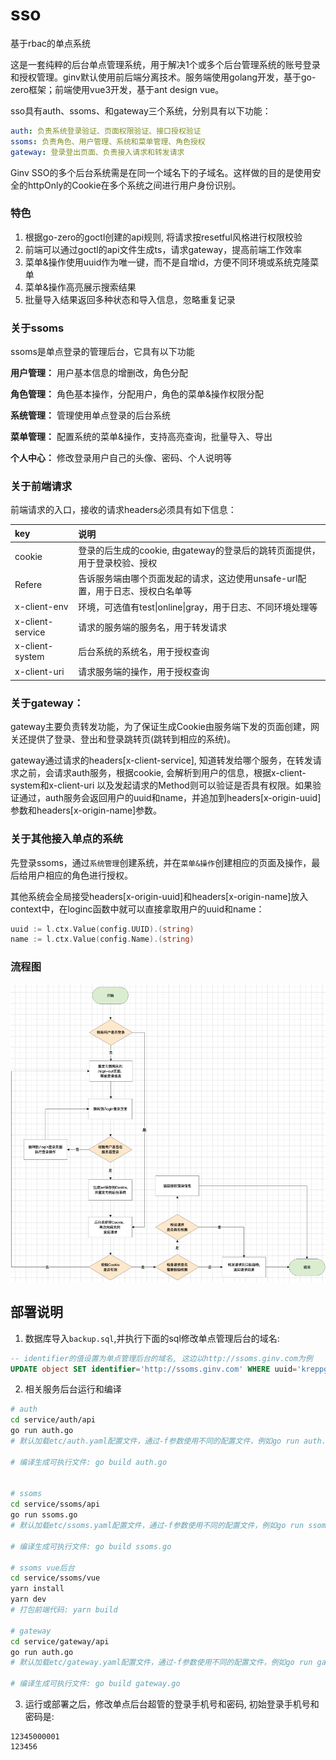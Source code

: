 # sso
基于rbac的单点系统

这是一套纯粹的后台单点管理系统，用于解决1个或多个后台管理系统的账号登录和授权管理。ginv默认使用前后端分离技术。服务端使用golang开发，基于go-zero框架；前端使用vue3开发，基于ant design vue。

sso具有auth、ssoms、和gateway三个系统，分别具有以下功能：
```yaml
auth: 负责系统登录验证、页面权限验证、接口授权验证
ssoms: 负责角色、用户管理、系统和菜单管理、角色授权
gateway: 登录登出页面、负责接入请求和转发请求
```

Ginv SSO的多个后台系统需是在同一个域名下的子域名。这样做的目的是使用安全的httpOnly的Cookie在多个系统之间进行用户身份识别。

### 特色

1. 根据go-zero的goctl创建的api规则, 将请求按resetful风格进行权限校验
2. 前端可以通过goctl的api文件生成ts，请求gateway，提高前端工作效率
3. 菜单&操作使用uuid作为唯一键，而不是自增id，方便不同环境或系统克隆菜单
4. 菜单&操作高亮展示搜索结果
5. 批量导入结果返回多种状态和导入信息，忽略重复记录

### 关于ssoms

ssoms是单点登录的管理后台，它具有以下功能

**用户管理：** 用户基本信息的增删改，角色分配

**角色管理：** 角色基本操作，分配用户，角色的菜单&操作权限分配

**系统管理：** 管理使用单点登录的后台系统

**菜单管理：** 配置系统的菜单&操作，支持高亮查询，批量导入、导出

**个人中心：** 修改登录用户自己的头像、密码、个人说明等



### 关于前端请求
前端请求的入口，接收的请求headers必须具有如下信息：

| key | 说明 |
|:--|:--|
| cookie | 登录的后生成的cookie, 由gateway的登录后的跳转页面提供，用于登录校验、授权 |
| Refere | 告诉服务端由哪个页面发起的请求，这边使用unsafe-url配置，用于日志、授权白名单等 |
| x-client-env | 环境，可选值有test\|online\|gray，用于日志、不同环境处理等 |
| x-client-service | 请求的服务端的服务名，用于转发请求 |
| x-client-system | 后台系统的系统名，用于授权查询 |
| x-client-uri | 请求服务端的操作，用于授权查询 |


### 关于gateway：
gateway主要负责转发功能，为了保证生成Cookie由服务端下发的页面创建，网关还提供了登录、登出和登录跳转页(跳转到相应的系统)。

gateway通过请求的headers[x-client-service], 知道转发给哪个服务，在转发请求之前，会请求auth服务，根据cookie, 会解析到用户的信息，根据x-client-system和x-client-uri
以及发起请求的Method则可以验证是否具有权限。如果验证通过，auth服务会返回用户的uuid和name，并追加到headers[x-origin-uuid]参数和headers[x-origin-name]参数。

### 关于其他接入单点的系统
先登录ssoms，通过`系统管理`创建系统，并在`菜单&操作`创建相应的页面及操作，最后给用户相应的角色进行授权。

其他系统会全局接受headers[x-origin-uuid]和headers[x-origin-name]放入context中，在loginc函数中就可以直接拿取用户的uuid和name：
```go
uuid := l.ctx.Value(config.UUID).(string)
name := l.ctx.Value(config.Name).(string)
```

### 流程图

![流程图](./flowchart.png)



## 部署说明

1. 数据库导入`backup.sql`,并执行下面的sql修改单点管理后台的域名:
```sql
-- identifier的值设置为单点管理后台的域名, 这边以http://ssoms.ginv.com为例
UPDATE object SET identifier='http://ssoms.ginv.com' WHERE uuid='kreppg8md1sb'
```

2. 相关服务后台运行和编译
```bash
# auth
cd service/auth/api
go run auth.go
# 默认加载etc/auth.yaml配置文件，通过-f参数使用不同的配置文件，例如go run auth.go -f etc/auth.dev.yaml

# 编译生成可执行文件: go build auth.go


# ssoms
cd service/ssoms/api
go run ssoms.go
# 默认加载etc/ssoms.yaml配置文件，通过-f参数使用不同的配置文件，例如go run ssoms.go -f etc/ssoms.dev.yaml

# 编译生成可执行文件: go build ssoms.go

# ssoms vue后台
cd service/ssoms/vue
yarn install
yarn dev
# 打包前端代码: yarn build

# gateway
cd service/gateway/api
go run auth.go
# 默认加载etc/gateway.yaml配置文件，通过-f参数使用不同的配置文件，例如go run gateway.go -f etc/gateway.dev.yaml

# 编译生成可执行文件: go build gateway.go
```

3. 运行或部署之后，修改单点后台超管的登录手机号和密码, 初始登录手机号和密码是:
```
12345000001
123456
```







 
 

